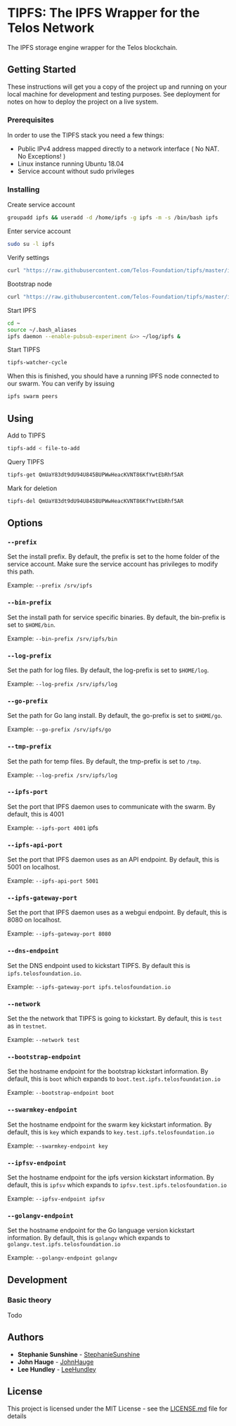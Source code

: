 # TIPFS: The IPFS Wrapper for the Telos Network

The IPFS storage engine wrapper for the Telos blockchain.

## Getting Started

These instructions will get you a copy of the project up and running on your local machine for development and testing purposes. See deployment for notes on how to deploy the project on a live system.

### Prerequisites

In order to use the TIPFS stack you need a few things:
* Public IPv4 address mapped directly to a network interface ( No NAT. No Exceptions! )
* Linux instance running Ubuntu 18.04
* Service account without sudo privileges

### Installing

Create service account

```bash
groupadd ipfs && useradd -d /home/ipfs -g ipfs -m -s /bin/bash ipfs
```

Enter service account

```bash
sudo su -l ipfs
```

Verify settings

```bash
curl "https://raw.githubusercontent.com/Telos-Foundation/tipfs/master/install.sh" | bash /dev/stdin --dry-run
```

Bootstrap node

```bash
curl "https://raw.githubusercontent.com/Telos-Foundation/tipfs/master/install.sh" | bash
```

Start IPFS

```bash
cd ~
source ~/.bash_aliases
ipfs daemon --enable-pubsub-experiment &>> ~/log/ipfs &
```

Start TIPFS

```bash
tipfs-watcher-cycle
```

When this is finished, you should have a running IPFS node connected to our swarm.  You can verify by issuing

```bash
ipfs swarm peers
```

## Using

Add to TIPFS

```bash
tipfs-add < file-to-add
```

Query TIPFS

```bash
tipfs-get QmUaY83dt9dU94U845BUPWwHeacKVNT86KfYwtEbRhf5AR
```

Mark for deletion

```bash
tipfs-del QmUaY83dt9dU94U845BUPWwHeacKVNT86KfYwtEbRhf5AR
```

## Options

### `--prefix`

Set the install prefix.  By default, the prefix is set to the home folder of the service account.  Make sure the service account has privileges to modify this path.

Example: `--prefix /srv/ipfs`

### `--bin-prefix`

Set the install path for service specific binaries.  By default, the bin-prefix is set to `$HOME/bin`.

Example: `--bin-prefix /srv/ipfs/bin`

### `--log-prefix`

Set the path for log files.  By default, the log-prefix is set to `$HOME/log`.

Example: `--log-prefix /srv/ipfs/log`

### `--go-prefix`

Set the path for Go lang install.  By default, the go-prefix is set to `$HOME/go`.

Example: `--go-prefix /srv/ipfs/go`

### `--tmp-prefix`

Set the path for temp files.  By default, the tmp-prefix is set to `/tmp`.

Example: `--log-prefix /srv/ipfs/log`

### `--ipfs-port`

Set the port that IPFS daemon uses to communicate with the swarm.  By default, this is 4001

Example: `--ipfs-port 4001`
ipfs
### `--ipfs-api-port`

Set the port that IPFS daemon uses as an API endpoint.  By default, this is 5001 on localhost.

Example: `--ipfs-api-port 5001`

### `--ipfs-gateway-port`

Set the port that IPFS daemon uses as a webgui endpoint.  By default, this is 8080 on localhost.

Example: `--ipfs-gateway-port 8080`

### `--dns-endpoint`

Set the DNS endpoint used to kickstart TIPFS. By default this is `ipfs.telosfoundation.io`.

Example: `--ipfs-gateway-port ipfs.telosfoundation.io`

### `--network`

Set the the network that TIPFS is going to kickstart.  By default, this is `test` as in `testnet`.

Example: `--network test`

### `--bootstrap-endpoint`

Set the hostname endpoint for the bootstrap kickstart information.  By default, this is `boot` which expands to `boot.test.ipfs.telosfoundation.io`

Example: `--bootstrap-endpoint boot`

### `--swarmkey-endpoint`

Set the hostname endpoint for the swarm key kickstart information.  By default, this is `key` which expands to `key.test.ipfs.telosfoundation.io`

Example: `--swarmkey-endpoint key`

### `--ipfsv-endpoint`

Set the hostname endpoint for the ipfs version kickstart information.  By default, this is `ipfsv` which expands to `ipfsv.test.ipfs.telosfoundation.io`

Example: `--ipfsv-endpoint ipfsv`

### `--golangv-endpoint`

Set the hostname endpoint for the Go language version kickstart information.  By default, this is `golangv` which expands to `golangv.test.ipfs.telosfoundation.io`

Example: `--golangv-endpoint golangv`

## Development

### Basic theory

Todo

## Authors

* **Stephanie Sunshine** - [StephanieSunshine](https://github.com/StephanieSunshine)
* **John Hauge** - [JohnHauge](https://github.com/jhexperiment)
* **Lee Hundley** - [LeeHundley](https://github.com/initpnw)

## License

This project is licensed under the MIT License - see the [LICENSE.md](LICENSE.md) file for details
